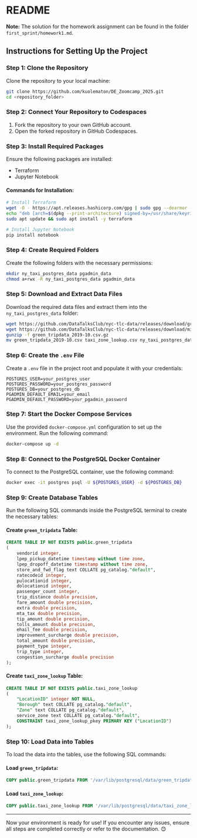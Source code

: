 # README

**Note:** The solution for the homework assignment can be found in the folder `first_sprint/homework1.md`.

## Instructions for Setting Up the Project

### Step 1: Clone the Repository
Clone the repository to your local machine:
```bash
git clone https://github.com/kuolematon/DE_Zoomcamp_2025.git
cd <repository_folder>
```

### Step 2: Connect Your Repository to Codespaces
1. Fork the repository to your own GitHub account.
2. Open the forked repository in GitHub Codespaces.

### Step 3: Install Required Packages
Ensure the following packages are installed:
- Terraform
- Jupyter Notebook

#### Commands for Installation:
```bash
# Install Terraform
wget -O - https://apt.releases.hashicorp.com/gpg | sudo gpg --dearmor -o /usr/share/keyrings/hashicorp-archive-keyring.gpg
echo "deb [arch=$(dpkg --print-architecture) signed-by=/usr/share/keyrings/hashicorp-archive-keyring.gpg] https://apt.releases.hashicorp.com $(lsb_release -cs) main" | sudo tee /etc/apt/sources.list.d/hashicorp.list
sudo apt update && sudo apt install -y terraform

# Install Jupyter Notebook
pip install notebook
```

### Step 4: Create Required Folders
Create the following folders with the necessary permissions:
```bash
mkdir ny_taxi_postgres_data pgadmin_data
chmod a+rwx -R ny_taxi_postgres_data pgadmin_data
```

### Step 5: Download and Extract Data Files
Download the required data files and extract them into the `ny_taxi_postgres_data` folder:
```bash
wget https://github.com/DataTalksClub/nyc-tlc-data/releases/download/green/green_tripdata_2019-10.csv.gz
wget https://github.com/DataTalksClub/nyc-tlc-data/releases/download/misc/taxi_zone_lookup.csv
gunzip -f green_tripdata_2019-10.csv.gz
mv green_tripdata_2019-10.csv taxi_zone_lookup.csv ny_taxi_postgres_data/
```

### Step 6: Create the `.env` File
Create a `.env` file in the project root and populate it with your credentials:
```env
POSTGRES_USER=your_postgres_user
POSTGRES_PASSWORD=your_postgres_password
POSTGRES_DB=your_postgres_db
PGADMIN_DEFAULT_EMAIL=your_email
PGADMIN_DEFAULT_PASSWORD=your_pgadmin_password
```

### Step 7: Start the Docker Compose Services
Use the provided `docker-compose.yml` configuration to set up the environment. Run the following command:
```bash
docker-compose up -d
```

### Step 8: Connect to the PostgreSQL Docker Container
To connect to the PostgreSQL container, use the following command:
```bash
docker exec -it postgres psql -U ${POSTGRES_USER} -d ${POSTGRES_DB}
```

### Step 9: Create Database Tables
Run the following SQL commands inside the PostgreSQL terminal to create the necessary tables:

#### Create `green_tripdata` Table:
```sql
CREATE TABLE IF NOT EXISTS public.green_tripdata
(
    vendorid integer,
    lpep_pickup_datetime timestamp without time zone,
    lpep_dropoff_datetime timestamp without time zone,
    store_and_fwd_flag text COLLATE pg_catalog."default",
    ratecodeid integer,
    pulocationid integer,
    dolocationid integer,
    passenger_count integer,
    trip_distance double precision,
    fare_amount double precision,
    extra double precision,
    mta_tax double precision,
    tip_amount double precision,
    tolls_amount double precision,
    ehail_fee double precision,
    improvement_surcharge double precision,
    total_amount double precision,
    payment_type integer,
    trip_type integer,
    congestion_surcharge double precision
);
```

#### Create `taxi_zone_lookup` Table:
```sql
CREATE TABLE IF NOT EXISTS public.taxi_zone_lookup
(
    "LocationID" integer NOT NULL,
    "Borough" text COLLATE pg_catalog."default",
    "Zone" text COLLATE pg_catalog."default",
    service_zone text COLLATE pg_catalog."default",
    CONSTRAINT taxi_zone_lookup_pkey PRIMARY KEY ("LocationID")
);
```

### Step 10: Load Data into Tables
To load the data into the tables, use the following SQL commands:

#### Load `green_tripdata`:
```sql
COPY public.green_tripdata FROM '/var/lib/postgresql/data/green_tripdata_2019-10.csv' DELIMITER ',' CSV HEADER;
```

#### Load `taxi_zone_lookup`:
```sql
COPY public.taxi_zone_lookup FROM '/var/lib/postgresql/data/taxi_zone_lookup.csv' DELIMITER ',' CSV HEADER;
```

---

Now your environment is ready for use! If you encounter any issues, ensure all steps are completed correctly or refer to the documentation. 😊

